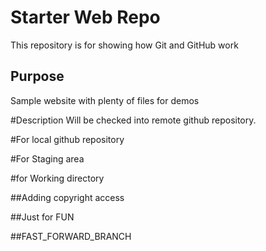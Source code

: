 # Starter Web Repo

This repository is for showing how Git and GitHub work

## Purpose

Sample website with plenty of files for demos

#Description
Will be checked into remote github repository.

#For local github repository

#For Staging area

#for Working directory

##Adding copyright access

##Just for FUN

##FAST_FORWARD_BRANCH
